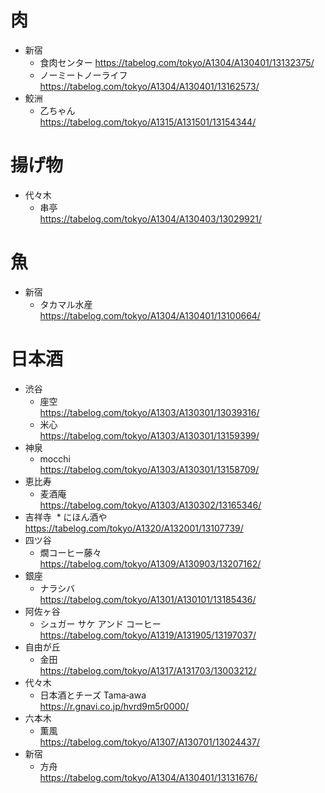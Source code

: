 # 肉
* 新宿
  * 食肉センター
    https://tabelog.com/tokyo/A1304/A130401/13132375/
  * ノーミートノーライフ
    https://tabelog.com/tokyo/A1304/A130401/13162573/
* 鮫洲
  * 乙ちゃん  
    https://tabelog.com/tokyo/A1315/A131501/13154344/

# 揚げ物
* 代々木
  * 串亭  
    https://tabelog.com/tokyo/A1304/A130403/13029921/


# 魚
* 新宿
  * タカマル水産  
    https://tabelog.com/tokyo/A1304/A130401/13100664/

# 日本酒
* 渋谷
  * 座空  
    https://tabelog.com/tokyo/A1303/A130301/13039316/
  * 米心  
    https://tabelog.com/tokyo/A1303/A130301/13159399/
* 神泉
  * mocchi  
    https://tabelog.com/tokyo/A1303/A130301/13158709/
* 恵比寿
  * 麦酒庵  
    https://tabelog.com/tokyo/A1303/A130302/13165346/
* 吉祥寺
  * にほん酒や
    https://tabelog.com/tokyo/A1320/A132001/13107739/
* 四ツ谷
  * 燗コーヒー藤々  
    https://tabelog.com/tokyo/A1309/A130903/13207162/
* 銀座
  * ナラシバ  
    https://tabelog.com/tokyo/A1301/A130101/13185436/
* 阿佐ヶ谷
  * シュガー サケ アンド コーヒー  
    https://tabelog.com/tokyo/A1319/A131905/13197037/
* 自由が丘
  * 金田  
    https://tabelog.com/tokyo/A1317/A131703/13003212/
* 代々木
  * 日本酒とチーズ Tama‐awa  
    https://r.gnavi.co.jp/hvrd9m5r0000/
* 六本木
  * 薫風  
    https://tabelog.com/tokyo/A1307/A130701/13024437/
* 新宿
  * 方舟  
    https://tabelog.com/tokyo/A1304/A130401/13131676/
